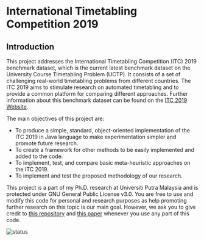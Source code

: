 # International Timetabling Competition 2019

## Introduction

This project addresses the International Timetabling Competition (ITC) 2019 benchmark dataset, which is the current
latest benchmark dataset on the University Course Timetabling Problem (UCTP). It consists of a set of challenging
real-world timetabling problems from different countries. The ITC 2019 aims to stimulate research on automated
timetabling and to provide a common platform for comparing different approaches. Further information about this
benchmark dataset can be found on the [ITC 2019 Website](https://www.itc2019.org/).

The main objectives of this project are:

- To produce a simple, standard, object-oriented implementation of the ITC 2019 in Java language to make experimentation
  simpler and promote future research.
- To create a framework for other methods to be easily implemented and added to the code.
- To implement, test, and compare basic meta-heuristic approaches on the ITC 2019.
- To implement and test the proposed methodology of our research.

This project is a part of my Ph.D. research at Universiti Putra Malaysia and is protected under GNU General Public
License v3.0. You are free to use and modify this code for personal and research purposes as help promoting further
research on this topic is our main goal. However, we ask you to give credit
to [this repository](https://github.com/SinaAbdipoor/itc-2019)
and [this paper](https://ieeexplore.ieee.org/abstract/document/10193383) whenever you use any part of this code.

![status](https://img.shields.io/badge/status-work%20in%20progress-yellow)